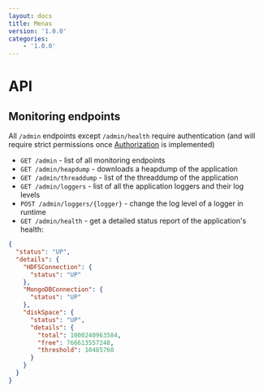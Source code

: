 ```yaml
---
layout: docs
title: Menas
version: '1.0.0'
categories:
    - '1.0.0'
---
```

# API
## Monitoring endpoints
All `/admin` endpoints except `/admin/health` require authentication (and will require strict permissions once [Authorization](https://github.com/absaoss/enceladus/issues/30) is implemented)
* `GET /admin` - list of all monitoring endpoints
* `GET /admin/heapdump` - downloads a heapdump of the application
* `GET /admin/threaddump` - list of the threaddump of the application
* `GET /admin/loggers` - list of all the application loggers and their log levels
* `POST /admin/loggers/{logger}` - change the log level of a logger in runtime
* `GET /admin/health` - get a detailed status report of the application's health:
```json
{
  "status": "UP",
  "details": {
    "HDFSConnection": {
      "status": "UP"
    },
    "MongoDBConnection": {
      "status": "UP"
    },
    "diskSpace": {
      "status": "UP",
      "details": {
        "total": 1000240963584,
        "free": 766613557248,
        "threshold": 10485760
      }
    }
  }
}
```

